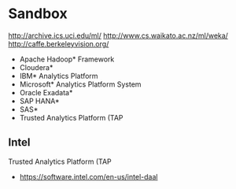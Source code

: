 # Sandbox

http://archive.ics.uci.edu/ml/
http://www.cs.waikato.ac.nz/ml/weka/
http://caffe.berkeleyvision.org/

- Apache Hadoop* Framework 
- Cloudera* 
- IBM* Analytics Platform 
- Microsoft* Analytics Platform System 
- Oracle Exadata* 
- SAP HANA* 
- SAS* 
- Trusted Analytics Platform (TAP

## Intel 

Trusted Analytics Platform (TAP

- https://software.intel.com/en-us/intel-daal
